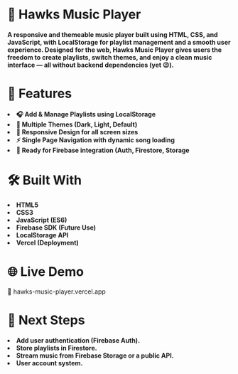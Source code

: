 <h1 text-align=center;>🎵 Hawks Music Player</h1>

<h4>A responsive and themeable music player built using HTML, CSS, and JavaScript, with LocalStorage for playlist management and a smooth user experience. Designed for the web, Hawks Music Player gives users the freedom to create playlists, switch themes, and enjoy a clean music interface — all without backend dependencies (yet 😉).</h4>

<h1 text-align=center;>🚀 Features </h1>

<h4><li>🎧 Add & Manage Playlists using LocalStorage</li>

<li>🎨 Multiple Themes (Dark, Light, Default)</li>

<li>📱 Responsive Design for all screen sizes</li>

<li>⚡ Single Page Navigation with dynamic song loading</li>

<li>💾 Ready for Firebase integration (Auth, Firestore, Storage </li></h4>


<h1 text-align=center;>🛠️ Built With </h1>

<h4><li>HTML5</li>

<li>CSS3</li>

<li>JavaScript (ES6)</li>

<li>Firebase SDK (Future Use)</li>

<li>LocalStorage API</li>

<li>Vercel (Deployment)</li></h4>


<h1 text-align=center;>🌐 Live Demo</h1>

🔗 hawks-music-player.vercel.app


<h1 text-align=center;>🔮 Next Steps</h1>

<h4>
 <li> Add user authentication (Firebase Auth).</li>
<li>
 Store playlists in Firestore. </li>

<li> Stream music from Firebase Storage or a public API. </li>

<li>User account system. </li></h4>
